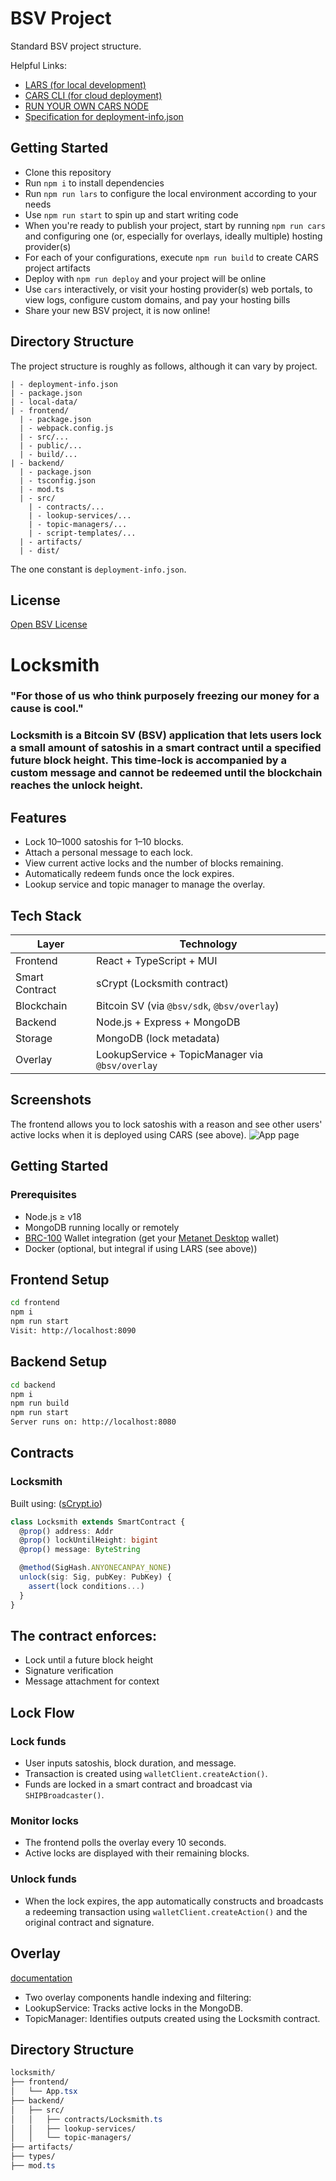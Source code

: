 # BSV Project

Standard BSV project structure.

Helpful Links:

- [LARS (for local development)](https://github.com/bitcoin-sv/lars)
- [CARS CLI (for cloud deployment)](https://github.com/bitcoin-sv/cars-cli)
- [RUN YOUR OWN CARS NODE](https://github.com/bitcoin-sv/cars-node)
- [Specification for deployment-info.json](https://github.com/bitcoin-sv/BRCs/blob/master/apps/0102.md)

## Getting Started

- Clone this repository
- Run `npm i` to install dependencies
- Run `npm run lars` to configure the local environment according to your needs
- Use `npm run start` to spin up and start writing code
- When you're ready to publish your project, start by running `npm run cars` and configuring one (or, especially for overlays, ideally multiple) hosting provider(s)
- For each of your configurations, execute `npm run build` to create CARS project artifacts
- Deploy with `npm run deploy` and your project will be online
- Use `cars` interactively, or visit your hosting provider(s) web portals, to view logs, configure custom domains, and pay your hosting bills
- Share your new BSV project, it is now online!

## Directory Structure

The project structure is roughly as follows, although it can vary by project.

```
| - deployment-info.json
| - package.json
| - local-data/
| - frontend/
  | - package.json
  | - webpack.config.js
  | - src/...
  | - public/...
  | - build/...
| - backend/
  | - package.json
  | - tsconfig.json
  | - mod.ts
  | - src/
    | - contracts/...
    | - lookup-services/...
    | - topic-managers/...
    | - script-templates/...
  | - artifacts/
  | - dist/
```

The one constant is `deployment-info.json`.

## License

[Open BSV License](./LICENSE.txt)

# Locksmith

### "For those of us who think purposely freezing our money for a cause is cool."

### Locksmith is a Bitcoin SV (BSV) application that lets users lock a small amount of satoshis in a smart contract until a specified future block height. This time-lock is accompanied by a custom message and cannot be redeemed until the blockchain reaches the unlock height.

## Features

- Lock 10–1000 satoshis for 1–10 blocks.
- Attach a personal message to each lock.
- View current active locks and the number of blocks remaining.
- Automatically redeem funds once the lock expires.
- Lookup service and topic manager to manage the overlay.

## Tech Stack

| Layer          | Technology                                |
|----------------|--------------------------------------------|
| Frontend       | React + TypeScript + MUI                  |
| Smart Contract | sCrypt (Locksmith contract)               |
| Blockchain     | Bitcoin SV (via `@bsv/sdk`, `@bsv/overlay`) |
| Backend        | Node.js + Express + MongoDB               |
| Storage        | MongoDB (lock metadata)                   |
| Overlay        | LookupService + TopicManager via `@bsv/overlay` |

## Screenshots

The frontend allows you to lock satoshis with a reason and see other users' active locks when it is deployed using CARS (see above).
![App page](https://github.com/user-attachments/assets/9363c9a5-0535-4805-a376-a0322aeef074)

## Getting Started

### Prerequisites

- Node.js ≥ v18
- MongoDB running locally or remotely
- [BRC-100](https://github.com/bitcoin-sv/BRCs/blob/master/wallet/0100.md) Wallet integration (get your [Metanet Desktop](https://github.com/bitcoin-sv/metanet-desktop/releases) wallet)
- Docker (optional, but integral if using LARS (see above))

## Frontend Setup
```bash
cd frontend
npm i
npm run start
Visit: http://localhost:8090
```
## Backend Setup
```bash
cd backend
npm i
npm run build
npm run start
Server runs on: http://localhost:8080
```

## Contracts
### Locksmith 
Built using: ([sCrypt.io](https://scrypt.io/))
```ts
class Locksmith extends SmartContract {
  @prop() address: Addr
  @prop() lockUntilHeight: bigint
  @prop() message: ByteString

  @method(SigHash.ANYONECANPAY_NONE)
  unlock(sig: Sig, pubKey: PubKey) {
    assert(lock conditions...)
  }
}
```
## The contract enforces:
- Lock until a future block height
- Signature verification
- Message attachment for context
 
## Lock Flow
### Lock funds
- User inputs satoshis, block duration, and message.
- Transaction is created using `walletClient.createAction()`.
- Funds are locked in a smart contract and broadcast via `SHIPBroadcaster()`.

### Monitor locks
- The frontend polls the overlay every 10 seconds.
- Active locks are displayed with their remaining blocks.

### Unlock funds
- When the lock expires, the app automatically constructs and broadcasts a redeeming transaction using `walletClient.createAction()` and the original contract and signature.

## Overlay 
[documentation](https://docs.projectbabbage.com/docs/concepts/overlays)
- Two overlay components handle indexing and filtering:
- LookupService: Tracks active locks in the MongoDB.
- TopicManager: Identifies outputs created using the Locksmith contract.

## Directory Structure
```css
locksmith/
├── frontend/
│   └── App.tsx
├── backend/
│   ├── src/
│   │   ├── contracts/Locksmith.ts
│   │   ├── lookup-services/
│   │   └── topic-managers/
├── artifacts/
├── types/
├── mod.ts
```
